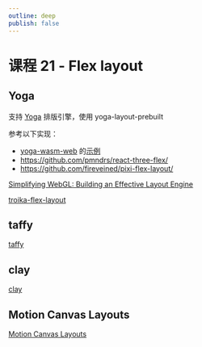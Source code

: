 ```yaml
---
outline: deep
publish: false
---
```


# 课程 21 - Flex layout

## Yoga

支持 [Yoga] 排版引擎，使用 yoga-layout-prebuilt

参考以下实现：

-   [yoga-wasm-web] 的[示例](https://github.com/DioxusLabs/taffy/pull/394#issuecomment-1476430705)
-   <https://github.com/pmndrs/react-three-flex/>
-   <https://github.com/fireveined/pixi-flex-layout/>

[Simplifying WebGL: Building an Effective Layout Engine]

[troika-flex-layout]

## taffy

[taffy]

## clay

[clay]

## Motion Canvas Layouts

[Motion Canvas Layouts]

[Yoga]: https://yogalayout.com/
[taffy]: https://github.com/DioxusLabs/taffy
[Simplifying WebGL: Building an Effective Layout Engine]: https://blog.certa.dev/building-a-layout-engine-for-webgl
[troika-flex-layout]: https://github.com/protectwise/troika/blob/main/packages/troika-flex-layout/
[clay]: https://github.com/nicbarker/clay
[Motion Canvas Layouts]: https://motioncanvas.io/docs/layouts
[yoga-wasm-web]: https://github.com/shuding/yoga-wasm-web
